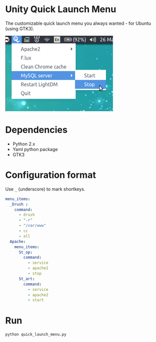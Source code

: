 Unity Quick Launch Menu
=======================

The customizable quick launch menu you always wanted - for Ubuntu (using GTK3).


![Screenshot](./extras/screenshot.png)


# Dependencies

- Python 2.x
- Yaml python package
- GTK3


# Configuration format

Use `_` (underscore) to mark shortkeys.

```yaml
menu_items:
  _Drush :
    command:
      - drush
      - "-r"
      - "/var/www"
      - cc
      - all
  Apache:
    menu_items:
      St_op:
        command:
          - service
          - apache2
          - stop
      St_art:
        command:
          - service
          - apache2
          - start
```


# Run

```bash
python quick_launch_menu.py
```
